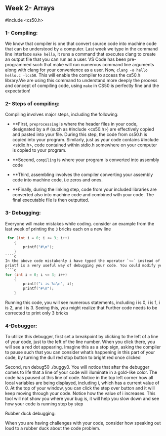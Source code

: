 ## Week 2- Arrays
#include <cs50.h>

### 1- Compiling:
We know that compiler is one that convert source code into machine code that can be understood by a computer.
Last week we type in the command line interface `make hello`, it runs a command that executes clang to create an output file that you can run as a user. VS Code has been pre-programmed such that make will run numerous command line arguments along with clang for your convenience as a user.
Now, `clang -o hello hello.c -lcs50`. This will enable the compiler to access the cs50.h library.We are using this command to understand more deeply the process and concept of compiling code, using `make` in CS50 is perfectly fine and the expectation!

### 2- Steps of compiling:
Compiling involves major steps, including the following:
* **First, `preprocessing` is where the header files in your code, designated by a # (such as #include \<cs50.h\>) are effectively copied and pasted into your file. During this step, the code from cs50.h is copied into your program. Similarly, just as your code contains #include \<stdio.h\>, code contained within stdio.h somewhere on your computer is copied to your program. 

* **Second, `compiling` is where your program is converted into assembly code

* **Third, assembling involves the compiler converting your assembly code into machine code, i.e zeros and ones.

* **Finally, during the linking step, code from your included libraries are converted also into machine code and combined with your code. The final executable file is then outputted.

### 3- Debugging:
Everyone will make mistakes while coding. consider an example from the last week of printing the `3` bricks each on a new line 
````c
 for (int i = 0; i <= 3; i++)
    {
        printf("#\n");
    }
````c
In the above code mistakenly i have typed the operator `<=` instead of just `<`. Running this code, four bricks appear instead of the intended three.
printf is a very useful way of debugging your code. You could modify your code as follows:
````c
for (int i = 0; i <= 3; i++)
    {
        printf("i is %i\n", i);
        printf("#\n");
    }
````
Running this code, you will see numerous statements, including i is 0, i is 1, i is 2, and i is 3. Seeing this, you might realize that Further code needs to be corrected to print only 3 bricks

### 4-Debugger:
To utilize this debugger, first set a breakpoint by clicking to the left of a line of your code, just to the left of the line number. When you click there, you will see a red dot appearing. Imagine this as a stop sign, asking the compiler to pause such that you can consider what’s happening in this part of your code, by turning the dull red stop button to bright red once clicked

Second, run debug50 ./buggy0. You will notice that after the debugger comes to life that a line of your code will illuminate in a gold-like color. The code has paused at this line of code. Notice in the top left corner how all local variables are being displayed, including i, which has a current value of 0. At the top of your window, you can click the step over button and it will keep moving through your code. Notice how the value of i increases.
This tool will not show you where your bug is, it will help you slow down and see how your code is running step by step

Rubber duck debugging:

 When you are having challenges with your code, consider how speaking out loud to a rubber duck about the code problem. 